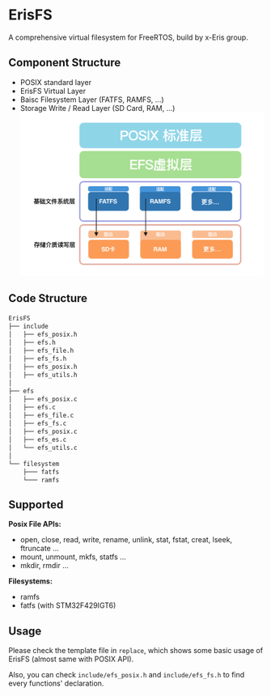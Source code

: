 # ErisFS
A comprehensive virtual filesystem for FreeRTOS, build by x-Eris group.

## Component Structure
* POSIX standard layer
* ErisFS Virtual Layer
* Baisc Filesystem Layer (FATFS, RAMFS, ...)
* Storage Write / Read Layer (SD Card, RAM, ...)
![structure](assets/efs.png)


## Code Structure
```
ErisFS
├── include
│   ├── efs_posix.h
│   ├── efs.h
│   ├── efs_file.h
│   ├── efs_fs.h
│   ├── efs_posix.h
│   ├── efs_utils.h
│ 
├── efs
│   ├── efs_posix.c
│   ├── efs.c
│   ├── efs_file.c
│   ├── efs_fs.c
│   ├── efs_posix.c
│   ├── efs_es.c
│   └── efs_utils.c
│ 
└── filesystem
    ├─── fatfs
    └─── ramfs
```

## Supported
**Posix File APIs:**
* open, close, read, write, rename, unlink, stat, fstat, creat, lseek, ftruncate ...
* mount, unmount, mkfs, statfs ...
* mkdir, rmdir ...

**Filesystems:**
* ramfs
* fatfs (with STM32F429IGT6)


## Usage
Please check the template file in ```replace```, which shows some basic usage of ErisFS (almost same with POSIX API).

Also, you can check ```include/efs_posix.h``` and ```include/efs_fs.h``` to find every functions' declaration.
